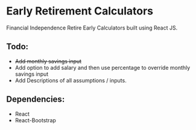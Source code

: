 # Early Retirement Calculators
Financial Independence Retire Early Calculators built using React JS.

## Todo:
- ~~Add monthly savings input~~
- Add option to add salary and then use percentage to override monthly savings input
- Add Descriptions of all assumptions / inputs.

## Dependencies:
- React 
- React-Bootstrap